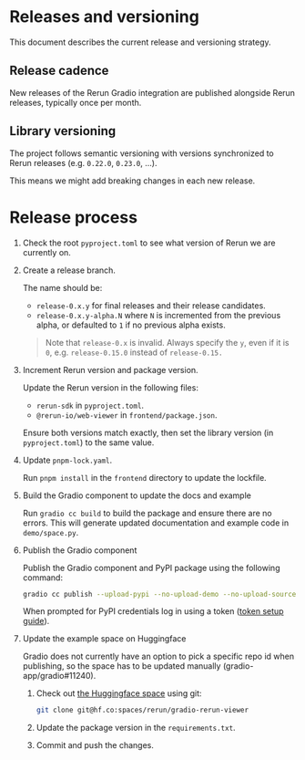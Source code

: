 # Releases and versioning

This document describes the current release and versioning strategy.

## Release cadence

New releases of the Rerun Gradio integration are published alongside Rerun releases, typically once per month.

## Library versioning

The project follows semantic versioning with versions synchronized to Rerun releases (e.g. `0.22.0`, `0.23.0`, ...).

This means we might add breaking changes in each new release.

# Release process

1. Check the root `pyproject.toml` to see what version of Rerun we are currently on.
2. Create a release branch.

    The name should be:

    - `release-0.x.y` for final releases and their release candidates.
    - `release-0.x.y-alpha.N` where `N` is incremented from the previous alpha, or defaulted to `1` if no previous alpha exists.

    > Note that `release-0.x` is invalid. Always specify the `y`, even if it is `0`, e.g. `release-0.15.0` instead of `release-0.15.`

3. Increment Rerun version and package version.

    Update the Rerun version in the following files:

    - `rerun-sdk` in `pyproject.toml`.
    - `@rerun-io/web-viewer` in `frontend/package.json`.

    Ensure both versions match exactly, then set the library version (in `pyproject.toml`) to the same value.

4. Update `pnpm-lock.yaml`.

    Run `pnpm install` in the `frontend` directory to update the lockfile.

5. Build the Gradio component to update the docs and example

    Run `gradio cc build` to build the package and ensure there are no errors. This will generate updated documentation and example code in `demo/space.py`.

6. Publish the Gradio component

    Publish the Gradio component and PyPI package using the following command:

    ```sh
    gradio cc publish --upload-pypi --no-upload-demo --no-upload-source
    ```

    When prompted for PyPI credentials log in using a token ([token setup guide](https://pypi.org/help/#apitoken)).

7. Update the example space on Huggingface

    Gradio does not currently have an option to pick a specific repo id when publishing, so the space has to be updated manually (gradio-app/gradio#11240).

    1. Check out [the Huggingface space](https://huggingface.co/spaces/rerun/gradio-rerun-viewer) using git:

        ```sh
        git clone git@hf.co:spaces/rerun/gradio-rerun-viewer
        ```

    2. Update the package version in the `requirements.txt`.
    3. Commit and push the changes.

